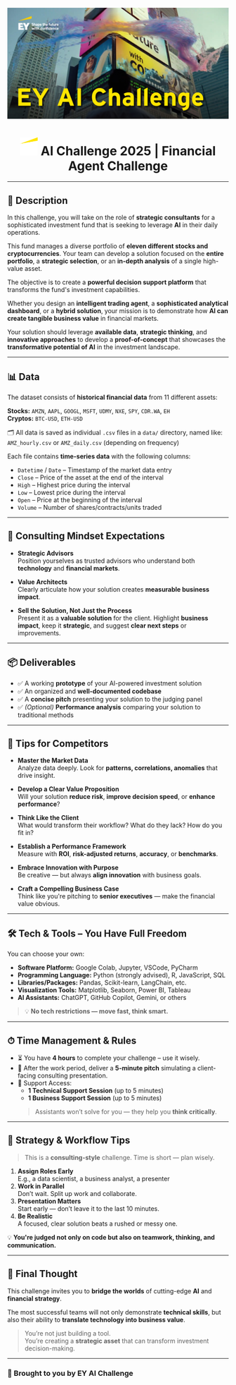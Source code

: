 ![alt text](https://github.com/EYAIChallenge/Overview/blob/main/Banner-EY-1280x640.jpg "EY AI Challenge")

<h1 align="center"> <img src="https://github.com/EYAIChallenge/Overview/blob/main/EY_Logo_Beam_RGB_White_Yellow.png" width="40" alt="Logo"/> AI Challenge 2025 | Financial Agent Challenge </h1>

---

## 🧠 Description  
In this challenge, you will take on the role of **strategic consultants** for a sophisticated investment fund that is seeking to leverage **AI** in their daily operations.  

This fund manages a diverse portfolio of **eleven different stocks and cryptocurrencies**. Your team can develop a solution focused on the **entire portfolio**, a **strategic selection**, or an **in-depth analysis** of a single high-value asset.

The objective is to create a **powerful decision support platform** that transforms the fund's investment capabilities.  

Whether you design an **intelligent trading agent**, a **sophisticated analytical dashboard**, or a **hybrid solution**, your mission is to demonstrate how **AI can create tangible business value** in financial markets.  

Your solution should leverage **available data**, **strategic thinking**, and **innovative approaches** to develop a **proof-of-concept** that showcases the **transformative potential of AI** in the investment landscape.

---

## 📊 Data

The dataset consists of **historical financial data** from 11 different assets:

**Stocks:** `AMZN`, `AAPL`, `GOOGL`, `MSFT`, `UDMY`, `NXE`, `SPY`, `CDR.WA`, `EH`  
**Cryptos:** `BTC-USD`, `ETH-USD`

🗂 All data is saved as individual `.csv` files in a `data/` directory, named like:  
`AMZ_hourly.csv` or `AMZ_daily.csv` (depending on frequency)

Each file contains **time-series data** with the following columns:

- `Datetime` / `Date` – Timestamp of the market data entry  
- `Close` – Price of the asset at the end of the interval  
- `High` – Highest price during the interval  
- `Low` – Lowest price during the interval  
- `Open` – Price at the beginning of the interval  
- `Volume` – Number of shares/contracts/units traded  

---

## 💼 Consulting Mindset Expectations

- **Strategic Advisors**  
  Position yourselves as trusted advisors who understand both **technology** and **financial markets**.

- **Value Architects**  
  Clearly articulate how your solution creates **measurable business impact**.

- **Sell the Solution, Not Just the Process**  
  Present it as a **valuable solution** for the client. Highlight **business impact**, keep it **strategic**, and suggest **clear next steps** or improvements.

---

## 📦 Deliverables

- ✅ A working **prototype** of your AI-powered investment solution  
- ✅ An organized and **well-documented codebase**  
- ✅ A **concise pitch** presenting your solution to the judging panel  
- ✅ *(Optional)* **Performance analysis** comparing your solution to traditional methods  

---

## 🧠 Tips for Competitors

- **Master the Market Data**  
  Analyze data deeply. Look for **patterns, correlations, anomalies** that drive insight.

- **Develop a Clear Value Proposition**  
  Will your solution **reduce risk**, **improve decision speed**, or **enhance performance**?

- **Think Like the Client**  
  What would transform their workflow? What do they lack? How do you fit in?

- **Establish a Performance Framework**  
  Measure with **ROI**, **risk-adjusted returns**, **accuracy**, or **benchmarks**.

- **Embrace Innovation with Purpose**  
  Be creative — but always **align innovation** with business goals.

- **Craft a Compelling Business Case**  
  Think like you're pitching to **senior executives** — make the financial value obvious.

---

## 🛠 Tech & Tools – You Have Full Freedom

You can choose your own:

- **Software Platform:** Google Colab, Jupyter, VSCode, PyCharm  
- **Programming Language:** Python (strongly advised), R, JavaScript, SQL  
- **Libraries/Packages:** Pandas, Scikit-learn, LangChain, etc.  
- **Visualization Tools:** Matplotlib, Seaborn, Power BI, Tableau  
- **AI Assistants:** ChatGPT, GitHub Copilot, Gemini, or others  

> 💡 **No tech restrictions — move fast, think smart.**

---

## ⏱ Time Management & Rules

- ⏳ You have **4 hours** to complete your challenge – use it wisely.  
- 🎤 After the work period, deliver a **5-minute pitch** simulating a client-facing consulting presentation.  
- 💬 Support Access:
  - **1 Technical Support Session** (up to 5 minutes)  
  - **1 Business Support Session** (up to 5 minutes)  
  > Assistants won’t solve for you — they help you **think critically**.

---

## 🔁 Strategy & Workflow Tips

> This is a **consulting-style** challenge. Time is short — plan wisely.

1. **Assign Roles Early**  
   E.g., a data scientist, a business analyst, a presenter  
2. **Work in Parallel**  
   Don’t wait. Split up work and collaborate.  
3. **Presentation Matters**  
   Start early — don’t leave it to the last 10 minutes.  
4. **Be Realistic**  
   A focused, clear solution beats a rushed or messy one.

💡 **You're judged not only on code but also on teamwork, thinking, and communication.**

---

## 🧩 Final Thought

This challenge invites you to **bridge the worlds** of cutting-edge **AI** and **financial strategy**.  

The most successful teams will not only demonstrate **technical skills**, but also their ability to **translate technology into business value**.

> You’re not just building a tool.  
> You’re creating a **strategic asset** that can transform investment decision-making.

---

### 🏁 Brought to you by **EY AI Challenge**
